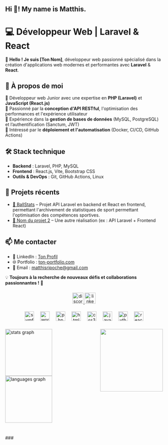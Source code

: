 <h2 align="left">Hi 👋! My name is Matthis.</h2>

###

# 💻 **Développeur Web | Laravel & React**  

👋 **Hello ! Je suis [Ton Nom]**, développeur web passionné spécialisé dans la création d'applications web modernes et performantes avec **Laravel** & **React**.  

## 🚀 **À propos de moi**  
🔹 Développeur web Junior avec une expertise en **PHP (Laravel)** et **JavaScript (React.js)**  
🔹 Passionné par la **conception d'API RESTful**, l'optimisation des performances et l'expérience utilisateur  
🔹 Expérience dans la **gestion de bases de données** (MySQL, PostgreSQL) et l’authentification (Sanctum, JWT)  
🔹 Intéressé par le **déploiement et l'automatisation** (Docker, CI/CD, GitHub Actions)  

## 🛠 **Stack technique**  
- **Backend** : Laravel, PHP, MySQL
- **Frontend** : React.js, Vite, Bootstrap CSS  
- **Outils & DevOps** : Git, GitHub Actions, Linux  

## 📂 **Projets récents**  
- [🔗 BallStats](https://github.com/matthisRipoche/ballstats) – Projet API Laravel en backend et React en frontend, permettant l'archivement de statistiques de sport permettant l'optimisation des compétences sportives.
- [🔗 Nom du projet 2](https://github.com/tonrepo/projet2) – Une autre réalisation (ex : API Laravel + Frontend React)  

## 📫 **Me contacter**
- 💼 LinkedIn : [Ton Profil](https://linkedin.com/in/tonprofil)
- 🌐 Portfolio : [ton-portfolio.com](https://ton-portfolio.com)
- 📧 Email : matthisripoche@gmail.com

💡 **Toujours à la recherche de nouveaux défis et collaborations passionnantes !** 🚀


###

<div align="center">
  <a href="https://discord.gg/ton-discord-invite" target="_blank">
    <img src="https://img.shields.io/static/v1?message=Discord&logo=discord&label=&color=7289DA&logoColor=white&labelColor=&style=for-the-badge" height="35" alt="discord logo" />
  </a>
  <a href="https://www.linkedin.com/in/matthisripoche" target="_blank">
    <img src="https://img.shields.io/static/v1?message=LinkedIn&logo=linkedin&label=&color=0077B5&logoColor=white&labelColor=&style=for-the-badge" height="35" alt="linkedin logo" />
  </a>
</div>


###

<div align="center">
  <img src="https://cdn.jsdelivr.net/gh/devicons/devicon/icons/symfony/symfony-original.svg" height="30" alt="symfony logo"  />
  <img width="12" />
  <img src="https://cdn.jsdelivr.net/gh/devicons/devicon/icons/wordpress/wordpress-original.svg" height="30" alt="wordpress logo"  />
  <img width="12" />
  <img src="https://cdn.jsdelivr.net/gh/devicons/devicon/icons/php/php-original.svg" height="30" alt="php logo"  />
  <img width="12" />
  <img src="https://cdn.jsdelivr.net/gh/devicons/devicon/icons/html5/html5-original.svg" height="30" alt="html5 logo"  />
  <img width="12" />
  <img src="https://cdn.jsdelivr.net/gh/devicons/devicon/icons/css3/css3-original.svg" height="30" alt="css3 logo"  />
  <img width="12" />
  <img src="https://cdn.jsdelivr.net/gh/devicons/devicon/icons/javascript/javascript-original.svg" height="30" alt="javascript logo"  />
  <img width="12" />
  <img src="https://cdn.jsdelivr.net/gh/devicons/devicon/icons/python/python-original.svg" height="30" alt="python logo"  />
  <img width="12" />
  <img src="https://cdn.jsdelivr.net/gh/devicons/devicon/icons/react/react-original.svg" height="30" alt="react logo"  />
</div>

###

<img align="right" height="200" src="https://i.imgflip.com/9beypy.gif"  />

###

<div align="left">
  <img src="https://github-readme-stats.vercel.app/api?username=matthisRipoche&hide_title=false&hide_rank=false&show_icons=true&include_all_commits=true&count_private=true&disable_animations=false&theme=dracula&locale=en&hide_border=false" height="150" alt="stats graph"  />
  <img src="https://github-readme-stats.vercel.app/api/top-langs?username=matthisRipoche&locale=en&hide_title=false&layout=compact&card_width=320&langs_count=5&theme=dracula&hide_border=false" height="150" alt="languages graph"  />
</div>

###

<br clear="both">
###
